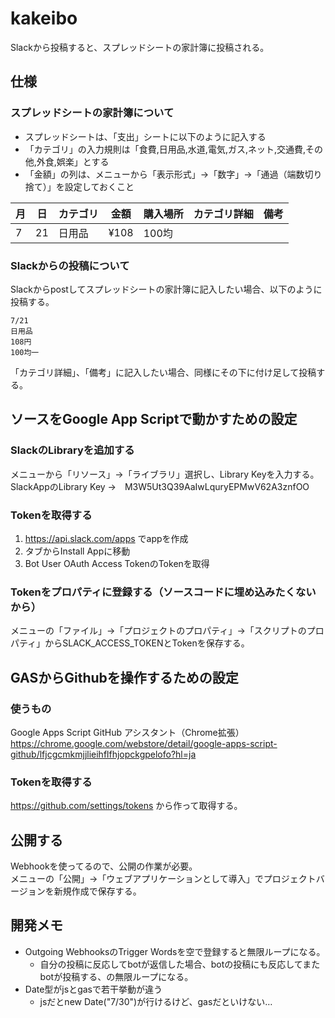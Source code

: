 # kakeibo
Slackから投稿すると、スプレッドシートの家計簿に投稿される。

## 仕様
### スプレッドシートの家計簿について
- スプレッドシートは、「支出」シートに以下のように記入する
- 「カテゴリ」の入力規則は「食費,日用品,水道,電気,ガス,ネット,交通費,その他,外食,娯楽」とする
- 「金額」の列は、メニューから「表示形式」→「数字」→「通過（端数切り捨て）」を設定しておくこと

| 月 | 日 | カテゴリ | 金額  | 購入場所 | カテゴリ詳細 | 備考 |
|----|----|--------|------|----------|------------|-----|
| 7  | 21 | 日用品  | ¥108 | 100均    |            |     |

### Slackからの投稿について
Slackからpostしてスプレッドシートの家計簿に記入したい場合、以下のように投稿する。

```
7/21
日用品
108円
100均一
```

「カテゴリ詳細」、「備考」に記入したい場合、同様にその下に付け足して投稿する。

## ソースをGoogle App Scriptで動かすための設定
### SlackのLibraryを追加する
メニューから「リソース」→「ライブラリ」選択し、Library Keyを入力する。  
SlackAppのLibrary Key →　M3W5Ut3Q39AaIwLquryEPMwV62A3znfOO

### Tokenを取得する
1. https://api.slack.com/apps でappを作成
2. タブからInstall Appに移動
3. Bot User OAuth Access TokenのTokenを取得

### Tokenをプロパティに登録する（ソースコードに埋め込みたくないから）
メニューの「ファイル」→「プロジェクトのプロパティ」→「スクリプトのプロパティ」からSLACK_ACCESS_TOKENとTokenを保存する。

## GASからGithubを操作するための設定
### 使うもの
Google Apps Script GitHub アシスタント（Chrome拡張）  
https://chrome.google.com/webstore/detail/google-apps-script-github/lfjcgcmkmjjlieihflfhjopckgpelofo?hl=ja

### Tokenを取得する
https://github.com/settings/tokens から作って取得する。

## 公開する
Webhookを使ってるので、公開の作業が必要。  
メニューの「公開」→「ウェブアプリケーションとして導入」でプロジェクトバージョンを新規作成で保存する。

## 開発メモ
- Outgoing WebhooksのTrigger Wordsを空で登録すると無限ループになる。
    - 自分の投稿に反応してbotが返信した場合、botの投稿にも反応してまたbotが投稿する、の無限ループになる。
- Date型がjsとgasで若干挙動が違う
     - jsだとnew Date("7/30")が行けるけど、gasだといけない…
